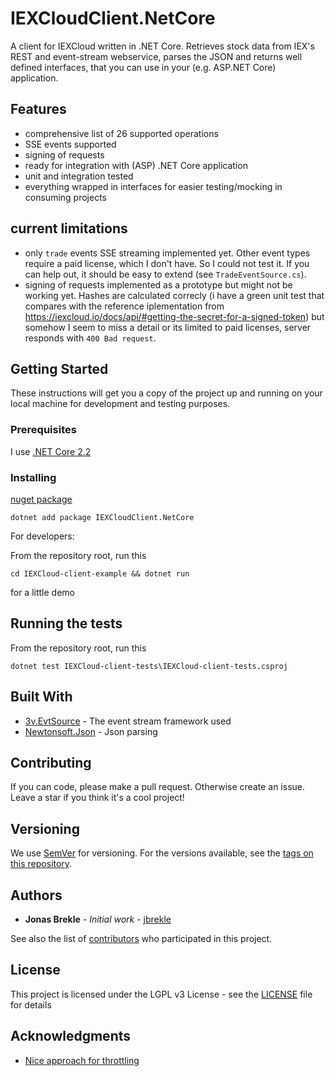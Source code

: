# IEXCloudClient.NetCore 

A client for IEXCloud written in .NET Core.
Retrieves stock data from IEX's REST and event-stream webservice, parses the JSON and returns well defined interfaces, that you can use in your (e.g. ASP.NET Core) application.

## Features

* comprehensive list of 26 supported operations
* SSE events supported
* signing of requests 
* ready for integration with (ASP) .NET Core application
* unit and integration tested
* everything wrapped in interfaces for easier testing/mocking in consuming projects

## current limitations
* only `trade` events SSE streaming implemented yet. Other event types require a paid license, which I don't have. So I could not test it. If you can help out, it should be easy to extend (see `TradeEventSource.cs`).
* signing of requests implemented as a prototype but might not be working yet. Hashes are  calculated correcly (i have a green unit test that compares with the reference iplementation from https://iexcloud.io/docs/api/#getting-the-secret-for-a-signed-token) but somehow I seem to miss a detail or its limited to paid licenses, server responds with `400 Bad request`.

## Getting Started

These instructions will get you a copy of the project up and running on your local machine for development and testing purposes.

### Prerequisites

I use [.NET Core 2.2](https://dotnet.microsoft.com/download/dotnet-core/2.2)

### Installing

[nuget package](https://www.nuget.org/packages/IEXCloudClient.NetCore/)
```
dotnet add package IEXCloudClient.NetCore
```

For developers: 

From the repository root, run this 

```
cd IEXCloud-client-example && dotnet run
```

for a little demo

## Running the tests

From the repository root, run this 
```
dotnet test IEXCloud-client-tests\IEXCloud-client-tests.csproj
```


## Built With

* [3v.EvtSource](hhttps://github.com/3ventic/EvtSource) - The event stream framework used
* [Newtonsoft.Json](https://github.com/JamesNK/Newtonsoft.Json) - Json parsing

## Contributing

If you can code, please make a pull request. Otherwise create an issue.
Leave a star if you think it's a cool project!

## Versioning

We use [SemVer](http://semver.org/) for versioning. For the versions available, see the [tags on this repository](https://github.com/jbrekle/IEXCloudClient.NetCore/tags). 

## Authors

* **Jonas Brekle** - *Initial work* - [jbrekle](https://github.com/jbrekle)

See also the list of [contributors](https://github.com/jbrekle/IEXCloudClient.NetCore/contributors) who participated in this project.

## License

This project is licensed under the LGPL v3 License - see the [LICENSE](LICENSE) file for details

## Acknowledgments

* [Nice approach for throttling](https://github.com/sstrickley/IexClient/)


